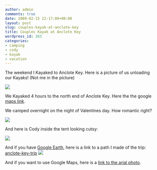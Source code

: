 ```yaml
---
author: admin
comments: true
date: 2009-02-15 22:17:09+00:00
layout: post
slug: couples-kayak-at-anclote-key
title: Couples Kayak at Anclote Key
wordpress_id: 263
categories:
- camping
- cody
- kayak
- vacation
---
```


The weekend I Kayaked to Anclote Key. Here is a picture of us unloading our Kayaks! (Not me in the picture)

[![](/uploads/imag0022-300x225.jpg)](/uploads/imag0022.jpg)

We Kayaked 4 hours to the north end of Anclote Key. Here the the google [maps link](http://maps.google.com/maps?ll=28.187778,-82.845556&spn=0.3,0.3&t=h&q=28.187778,-82.845556).

We camped overnight on the night of Valentines day. How romantic right?

[![](/uploads/imag0018-300x225.jpg)](/uploads/imag0018.jpg)

And here is Cody inside the tent looking cutsy:

[![](/uploads/imag0015-300x225.jpg)](/uploads/imag0015.jpg)

And if you have [Google Earth](http://earth.google.com/), here is a link to a path I made of the trip: [anclote-key-trip](/uploads/anclote-key-trip.kmz) [![](http://www.gearthblog.com/images/gelogoicon.gif)](/uploads/anclote-key-trip.kmz)

And if you want to use Google Maps, here is a [link to the arial photo](http://maps.google.com/maps?f=q&source=s_q&hl=en&geocode=&q=anclote+key&sll=37.0625,-95.677068&sspn=48.374125,79.101563&ie=UTF8&ll=28.213206,-82.845755&spn=0.013236,0.019312&t=h&z=17).
